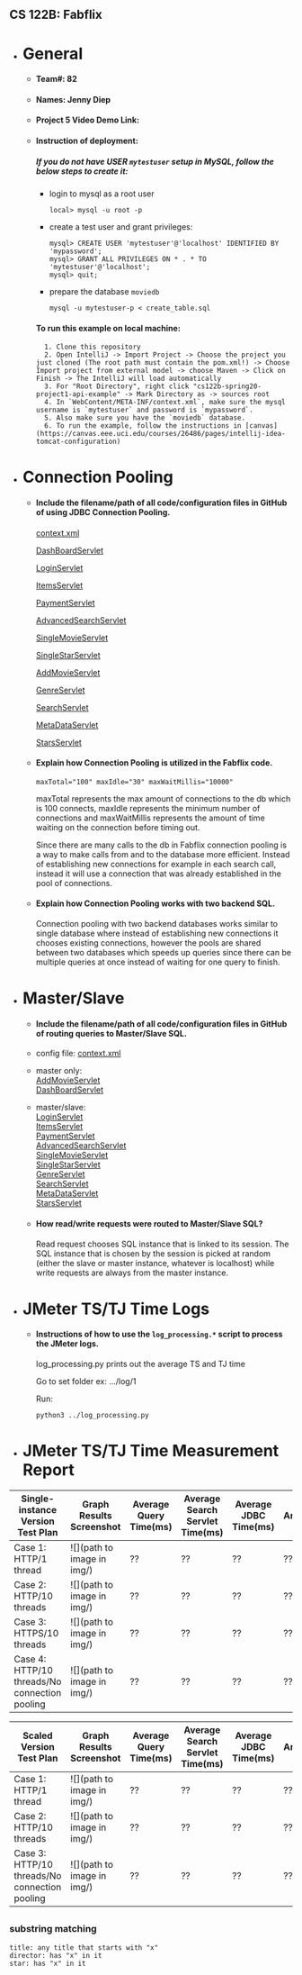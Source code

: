 ## CS 122B: Fabflix

- # General
    - #### Team#: 82
    
    - #### Names: Jenny Diep
    
    - #### Project 5 Video Demo Link:

    - #### Instruction of deployment:
        ##### If you do not have USER `mytestuser` setup in MySQL, follow the below steps to create it:
    
        - login to mysql as a root user 
            ```
            local> mysql -u root -p
            ```
        - create a test user and grant privileges:
            ```
            mysql> CREATE USER 'mytestuser'@'localhost' IDENTIFIED BY 'mypassword';
            mysql> GRANT ALL PRIVILEGES ON * . * TO 'mytestuser'@'localhost';
            mysql> quit;
            ```
    
        - prepare the database `moviedb`
            ```
            mysql -u mytestuser-p < create_table.sql
            ```
    
        #### To run this example on local machine: 
            1. Clone this repository 
            2. Open IntelliJ -> Import Project -> Choose the project you just cloned (The root path must contain the pom.xml!) -> Choose Import project from external model -> choose Maven -> Click on Finish -> The IntelliJ will load automatically
            3. For "Root Directory", right click "cs122b-spring20-project1-api-example" -> Mark Directory as -> sources root
            4. In `WebContent/META-INF/context.xml`, make sure the mysql username is `mytestuser` and password is `mypassword`.
            5. Also make sure you have the `moviedb` database.
            6. To run the example, follow the instructions in [canvas](https://canvas.eee.uci.edu/courses/26486/pages/intellij-idea-tomcat-configuration)

- # Connection Pooling
    - #### Include the filename/path of all code/configuration files in GitHub of using JDBC Connection Pooling.
        #### 
    
       [context.xml](https://github.com/UCI-Chenli-teaching/cs122b-spring20-team-82/blob/master/web/WebContent/META-INF/context.xml)
    
       [DashBoardServlet](https://github.com/UCI-Chenli-teaching/cs122b-spring20-team-82/blob/master/web/src/DashBoardServlet.java)
       
       [LoginServlet](https://github.com/UCI-Chenli-teaching/cs122b-spring20-team-82/blob/master/web/src/LoginServlet.java)
       
       [ItemsServlet](https://github.com/UCI-Chenli-teaching/cs122b-spring20-team-82/blob/master/web/src/ItemsServlet.java)
       
       [PaymentServlet](https://github.com/UCI-Chenli-teaching/cs122b-spring20-team-82/blob/master/web/src/PaymentServlet.java)
       
       [AdvancedSearchServlet](https://github.com/UCI-Chenli-teaching/cs122b-spring20-team-82/blob/master/web/src/AdvancedSearchServlet.java)
       
       [SingleMovieServlet](https://github.com/UCI-Chenli-teaching/cs122b-spring20-team-82/blob/master/web/src/SingleMovieServlet.java)
       
       [SingleStarServlet](https://github.com/UCI-Chenli-teaching/cs122b-spring20-team-82/blob/master/web/src/SingleStarServlet.java)
       
       [AddMovieServlet](https://github.com/UCI-Chenli-teaching/cs122b-spring20-team-82/blob/master/web/src/AddMovieServlet.java)
       
       [GenreServlet](https://github.com/UCI-Chenli-teaching/cs122b-spring20-team-82/blob/master/web/src/GenreServlet.java)
       
       [SearchServlet](https://github.com/UCI-Chenli-teaching/cs122b-spring20-team-82/blob/master/web/src/SearchServlet.java)
                             
       [MetaDataServlet](https://github.com/UCI-Chenli-teaching/cs122b-spring20-team-82/blob/master/web/src/MetaDataServlet.java)
                               
       [StarsServlet](https://github.com/UCI-Chenli-teaching/cs122b-spring20-team-82/blob/master/web/src/StarsServlet.java)
                             
        ####
    - #### Explain how Connection Pooling is utilized in the Fabflix code.
    
          maxTotal="100" maxIdle="30" maxWaitMillis="10000"
        maxTotal represents the max amount of connections to the db which is 100 connects, maxIdle represents the minimum number
        of connections and maxWaitMillis represents the amount of time waiting on the connection before timing out.
        
        Since there are many calls to the db in Fabflix connection pooling is a way to make calls from and to the database
        more efficient. Instead of establishing new connections for example in each search call, instead it will
        use a connection that was already established in the pool of connections.
    
    - #### Explain how Connection Pooling works with two backend SQL.
        Connection pooling with two backend databases works similar to single database where instead of establishing 
        new connections it chooses existing connections, however the pools are shared between two databases which
        speeds up queries since there can be multiple queries at once instead of waiting for one query to finish.

- # Master/Slave
    - #### Include the filename/path of all code/configuration files in GitHub of routing queries to Master/Slave SQL.
    
    - config file: [context.xml](https://github.com/UCI-Chenli-teaching/cs122b-spring20-team-82/blob/master/web/WebContent/META-INF/context.xml)
    
    - master only:  
    [AddMovieServlet](https://github.com/UCI-Chenli-teaching/cs122b-spring20-team-82/blob/master/web/src/AddMovieServlet.java)  
    [DashBoardServlet](https://github.com/UCI-Chenli-teaching/cs122b-spring20-team-82/blob/master/web/src/DashBoardServlet.java)
    - master/slave:  
    [LoginServlet](https://github.com/UCI-Chenli-teaching/cs122b-spring20-team-82/blob/master/web/src/LoginServlet.java)  
    [ItemsServlet](https://github.com/UCI-Chenli-teaching/cs122b-spring20-team-82/blob/master/web/src/ItemsServlet.java)  
    [PaymentServlet](https://github.com/UCI-Chenli-teaching/cs122b-spring20-team-82/blob/master/web/src/PaymentServlet.java)  
    [AdvancedSearchServlet](https://github.com/UCI-Chenli-teaching/cs122b-spring20-team-82/blob/master/web/src/AdvancedSearchServlet.java)  
    [SingleMovieServlet](https://github.com/UCI-Chenli-teaching/cs122b-spring20-team-82/blob/master/web/src/SingleMovieServlet.java)  
    [SingleStarServlet](https://github.com/UCI-Chenli-teaching/cs122b-spring20-team-82/blob/master/web/src/SingleStarServlet.java)  
    [GenreServlet](https://github.com/UCI-Chenli-teaching/cs122b-spring20-team-82/blob/master/web/src/GenreServlet.java)  
    [SearchServlet](https://github.com/UCI-Chenli-teaching/cs122b-spring20-team-82/blob/master/web/src/SearchServlet.java)  
    [MetaDataServlet](https://github.com/UCI-Chenli-teaching/cs122b-spring20-team-82/blob/master/web/src/MetaDataServlet.java)  
    [StarsServlet](https://github.com/UCI-Chenli-teaching/cs122b-spring20-team-82/blob/master/web/src/StarsServlet.java)  

    - #### How read/write requests were routed to Master/Slave SQL?
        Read request chooses SQL instance that is linked to its session. The SQL instance that is chosen by the session is
        picked at random (either the slave or master instance, whatever is localhost) while write requests are always from 
        the master instance.

- # JMeter TS/TJ Time Logs
    - #### Instructions of how to use the `log_processing.*` script to process the JMeter logs.
        log_processing.py prints out the average TS and TJ time
        
        Go to set folder ex: .../log/1
        
        Run:
          
          python3 ../log_processing.py       
        

- # JMeter TS/TJ Time Measurement Report

| **Single-instance Version Test Plan**          | **Graph Results Screenshot** | **Average Query Time(ms)** | **Average Search Servlet Time(ms)** | **Average JDBC Time(ms)** | **Analysis** |
|------------------------------------------------|------------------------------|----------------------------|-------------------------------------|---------------------------|--------------|
| Case 1: HTTP/1 thread                          | ![](path to image in img/)   | ??                         | ??                                  | ??                        | ??           |
| Case 2: HTTP/10 threads                        | ![](path to image in img/)   | ??                         | ??                                  | ??                        | ??           |
| Case 3: HTTPS/10 threads                       | ![](path to image in img/)   | ??                         | ??                                  | ??                        | ??           |
| Case 4: HTTP/10 threads/No connection pooling  | ![](path to image in img/)   | ??                         | ??                                  | ??                        | ??           |

| **Scaled Version Test Plan**                   | **Graph Results Screenshot** | **Average Query Time(ms)** | **Average Search Servlet Time(ms)** | **Average JDBC Time(ms)** | **Analysis** |
|------------------------------------------------|------------------------------|----------------------------|-------------------------------------|---------------------------|--------------|
| Case 1: HTTP/1 thread                          | ![](path to image in img/)   | ??                         | ??                                  | ??                        | ??           |
| Case 2: HTTP/10 threads                        | ![](path to image in img/)   | ??                         | ??                                  | ??                        | ??           |
| Case 3: HTTP/10 threads/No connection pooling  | ![](path to image in img/)   | ??                         | ??                                  | ??                        | ??           |

##
    
### substring matching 
    title: any title that starts with "x"
    director: has "x" in it
    star: has "x" in it



